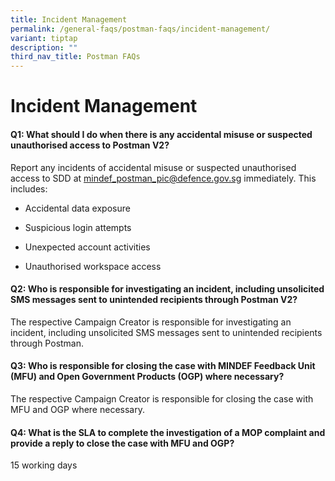 ```yaml
---
title: Incident Management
permalink: /general-faqs/postman-faqs/incident-management/
variant: tiptap
description: ""
third_nav_title: Postman FAQs
---
```

<h1><strong>Incident Management</strong></h1>
<h4>Q1: What should I do when there is any accidental misuse or suspected unauthorised access to Postman V2?</h4>
<p>Report any incidents of accidental misuse or suspected unauthorised access
to SDD at <a href="mailto:mindef_postman_pic@defence.gov.sg" rel="noopener noreferrer nofollow" target="_blank">mindef_postman_pic@defence.gov.sg</a> immediately.
This includes:</p>
<ul data-tight="true" class="tight">
<li>
<p>Accidental data exposure</p>
</li>
<li>
<p>Suspicious login attempts</p>
</li>
<li>
<p>Unexpected account activities</p>
</li>
<li>
<p>Unauthorised workspace access</p>
</li>
</ul>
<h4>Q2: Who is responsible for investigating an incident, including unsolicited SMS messages sent to unintended recipients through Postman V2?</h4>
<p>The respective Campaign Creator is responsible for investigating an incident,
including unsolicited SMS messages sent to unintended recipients through
Postman.</p>
<h4>Q3: Who is responsible for closing the case with MINDEF Feedback Unit (MFU) and Open Government Products (OGP) where necessary?</h4>
<p>The respective Campaign Creator is responsible for closing the case with
MFU and OGP where necessary.</p>
<h4>Q4: What is the SLA to complete the investigation of a MOP complaint and provide a reply to close the case with MFU and OGP?</h4>
<p>15 working days</p>